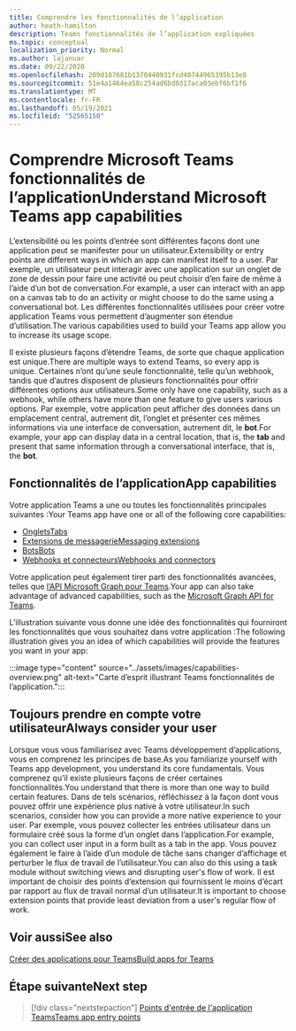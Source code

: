 ```yaml
---
title: Comprendre les fonctionnalités de l’application
author: heath-hamilton
description: Teams fonctionnalités de l’application expliquées
ms.topic: conceptual
localization_priority: Normal
ms.author: lajanuar
ms.date: 09/22/2020
ms.openlocfilehash: 209d187681b1370440931fcd40744965395b13e8
ms.sourcegitcommit: 51e4a1464ea58c254ad6bd0317aca03ebf6bf1f6
ms.translationtype: MT
ms.contentlocale: fr-FR
ms.lasthandoff: 05/19/2021
ms.locfileid: "52565150"
---
```

# <a name="understand-microsoft-teams-app-capabilities"></a><span data-ttu-id="942f4-103">Comprendre Microsoft Teams fonctionnalités de l’application</span><span class="sxs-lookup"><span data-stu-id="942f4-103">Understand Microsoft Teams app capabilities</span></span>

<span data-ttu-id="942f4-104">L’extensibilité ou les points d’entrée sont différentes façons dont une application peut se manifester pour un utilisateur.</span><span class="sxs-lookup"><span data-stu-id="942f4-104">Extensibility or entry points are different ways in which an app can manifest itself to a user.</span></span> <span data-ttu-id="942f4-105">Par exemple, un utilisateur peut interagir avec une application sur un onglet de zone de dessin pour faire une activité ou peut choisir d’en faire de même à l’aide d’un bot de conversation.</span><span class="sxs-lookup"><span data-stu-id="942f4-105">For example, a user can interact with an app on a canvas tab to do an activity or might choose to do the same using a conversational bot.</span></span> <span data-ttu-id="942f4-106">Les différentes fonctionnalités utilisées pour créer votre application Teams vous permettent d’augmenter son étendue d’utilisation.</span><span class="sxs-lookup"><span data-stu-id="942f4-106">The various capabilities used to build your Teams app allow you to increase its usage scope.</span></span>

<span data-ttu-id="942f4-107">Il existe plusieurs façons d’étendre Teams, de sorte que chaque application est unique.</span><span class="sxs-lookup"><span data-stu-id="942f4-107">There are multiple ways to extend Teams, so every app is unique.</span></span> <span data-ttu-id="942f4-108">Certaines n’ont qu’une seule fonctionnalité, telle qu’un webhook, tandis que d’autres disposent de plusieurs fonctionnalités pour offrir différentes options aux utilisateurs.</span><span class="sxs-lookup"><span data-stu-id="942f4-108">Some only have one capability, such as a webhook, while others have more than one feature to give users various options.</span></span> <span data-ttu-id="942f4-109">Par exemple, votre application peut afficher des données  dans un emplacement central, autrement dit, l’onglet et présenter ces mêmes informations via une interface de conversation, autrement dit, le **bot**.</span><span class="sxs-lookup"><span data-stu-id="942f4-109">For example, your app can display data in a central location, that is, the **tab** and present that same information through a conversational interface, that is, the **bot**.</span></span>

## <a name="app-capabilities"></a><span data-ttu-id="942f4-110">Fonctionnalités de l’application</span><span class="sxs-lookup"><span data-stu-id="942f4-110">App capabilities</span></span>

<span data-ttu-id="942f4-111">Votre application Teams a une ou toutes les fonctionnalités principales suivantes :</span><span class="sxs-lookup"><span data-stu-id="942f4-111">Your Teams app have one or all of the following core capabilities:</span></span>

* [<span data-ttu-id="942f4-112">Onglets</span><span class="sxs-lookup"><span data-stu-id="942f4-112">Tabs</span></span>](../tabs/what-are-tabs.md)
* [<span data-ttu-id="942f4-113">Extensions de messagerie</span><span class="sxs-lookup"><span data-stu-id="942f4-113">Messaging extensions</span></span>](../messaging-extensions/what-are-messaging-extensions.md)
* [<span data-ttu-id="942f4-114">Bots</span><span class="sxs-lookup"><span data-stu-id="942f4-114">Bots</span></span>](../bots/what-are-bots.md)
* [<span data-ttu-id="942f4-115">Webhooks et connecteurs</span><span class="sxs-lookup"><span data-stu-id="942f4-115">Webhooks and connectors</span></span>](../webhooks-and-connectors/what-are-webhooks-and-connectors.md)

<span data-ttu-id="942f4-116">Votre application peut également tirer parti des fonctionnalités avancées, telles que [l’API Microsoft Graph pour Teams](/graph/teams-concept-overview).</span><span class="sxs-lookup"><span data-stu-id="942f4-116">Your app can also take advantage of advanced capabilities, such as the [Microsoft Graph API for Teams](/graph/teams-concept-overview).</span></span>

<span data-ttu-id="942f4-117">L’illustration suivante vous donne une idée des fonctionnalités qui fourniront les fonctionnalités que vous souhaitez dans votre application :</span><span class="sxs-lookup"><span data-stu-id="942f4-117">The following illustration gives you an idea of which capabilities will provide the features you want in your app:</span></span>

:::image type="content" source="../assets/images/capabilities-overview.png" alt-text="Carte d’esprit illustrant Teams fonctionnalités de l’application.":::

## <a name="always-consider-your-user"></a><span data-ttu-id="942f4-119">Toujours prendre en compte votre utilisateur</span><span class="sxs-lookup"><span data-stu-id="942f4-119">Always consider your user</span></span>

<span data-ttu-id="942f4-120">Lorsque vous vous familiarisez avec Teams développement d’applications, vous en comprenez les principes de base.</span><span class="sxs-lookup"><span data-stu-id="942f4-120">As you familiarize yourself with Teams app development, you understand its core fundamentals.</span></span> <span data-ttu-id="942f4-121">Vous comprenez qu’il existe plusieurs façons de créer certaines fonctionnalités.</span><span class="sxs-lookup"><span data-stu-id="942f4-121">You understand that there is more than one way to build certain features.</span></span> <span data-ttu-id="942f4-122">Dans de tels scénarios, réfléchissez à la façon dont vous pouvez offrir une expérience plus native à votre utilisateur.</span><span class="sxs-lookup"><span data-stu-id="942f4-122">In such scenarios, consider how you can provide a more native experience to your user.</span></span>
<span data-ttu-id="942f4-123">Par exemple, vous pouvez collecter les entrées utilisateur dans un formulaire créé sous la forme d’un onglet dans l’application.</span><span class="sxs-lookup"><span data-stu-id="942f4-123">For example, you can collect user input in a form built as a tab in the app.</span></span> <span data-ttu-id="942f4-124">Vous pouvez également le faire à l’aide d’un module de tâche sans changer d’affichage et perturber le flux de travail de l’utilisateur.</span><span class="sxs-lookup"><span data-stu-id="942f4-124">You can also do this using a task module without switching views and disrupting user's flow of work.</span></span> <span data-ttu-id="942f4-125">Il est important de choisir des points d’extension qui fournissent le moins d’écart par rapport au flux de travail normal d’un utilisateur.</span><span class="sxs-lookup"><span data-stu-id="942f4-125">It is important to choose extension points that provide least deviation from a user's regular flow of work.</span></span>

## <a name="see-also"></a><span data-ttu-id="942f4-126">Voir aussi</span><span class="sxs-lookup"><span data-stu-id="942f4-126">See also</span></span>

[<span data-ttu-id="942f4-127">Créer des applications pour Teams</span><span class="sxs-lookup"><span data-stu-id="942f4-127">Build apps for Teams</span></span>](../overview.md)

## <a name="next-step"></a><span data-ttu-id="942f4-128">Étape suivante</span><span class="sxs-lookup"><span data-stu-id="942f4-128">Next step</span></span>

> [!div class="nextstepaction"]
> [<span data-ttu-id="942f4-129">Points d'entrée de l'application Teams</span><span class="sxs-lookup"><span data-stu-id="942f4-129">Teams app entry points</span></span>](../concepts/extensibility-points.md)
